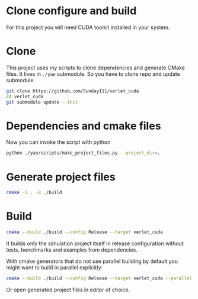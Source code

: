 # Clone configure and build

For this project you will need CUDA toolkit installed in your system.


# Clone

This project uses my scripts to clone dependencies and generate CMake files. It lives in `./yae` submodule. So you have to clone repo and update submodule.

```bash
git clone https://github.com/Sunday111/verlet_cuda
cd verlet_cuda
git submodule update --init
```

# Dependencies and cmake files

Now you can invoke the script with python

```bash
python ./yae/scripts/make_project_files.py --project_dir=.
```

# Generate project files

```bash
cmake -S . -B ./build
```

# Build

```bash
cmake --build ./build --config Release --target verlet_cuda
```

It builds only the simulation project itself in release configuration without tests, benchmarks and examples from dependencies.

With cmake generators that do not use parallel building by default you might want to build in parallel explicitly:

```bash
cmake --build ./build --config Release --target verlet_cuda --parallel
```

Or open generated project files in editor of choice.
